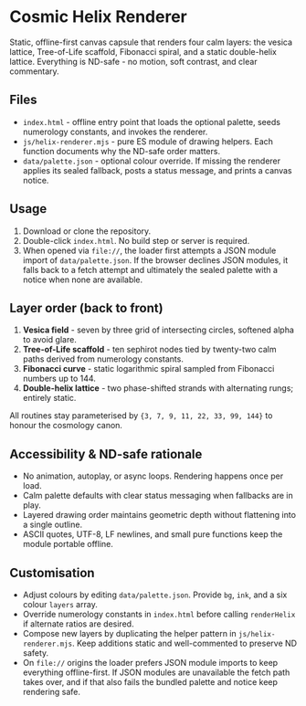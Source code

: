 # Cosmic Helix Renderer

Static, offline-first canvas capsule that renders four calm layers: the vesica lattice, Tree-of-Life scaffold, Fibonacci spiral, and a static double-helix lattice. Everything is ND-safe - no motion, soft contrast, and clear commentary.

## Files
- `index.html` - offline entry point that loads the optional palette, seeds numerology constants, and invokes the renderer.
- `js/helix-renderer.mjs` - pure ES module of drawing helpers. Each function documents why the ND-safe order matters.
- `data/palette.json` - optional colour override. If missing the renderer applies its sealed fallback, posts a status message, and prints a canvas notice.

## Usage
1. Download or clone the repository.
2. Double-click `index.html`. No build step or server is required.
3. When opened via `file://`, the loader first attempts a JSON module import of `data/palette.json`. If the browser declines JSON modules, it falls back to a fetch attempt and ultimately the sealed palette with a notice when none are available.

## Layer order (back to front)
1. **Vesica field** - seven by three grid of intersecting circles, softened alpha to avoid glare.
2. **Tree-of-Life scaffold** - ten sephirot nodes tied by twenty-two calm paths derived from numerology constants.
3. **Fibonacci curve** - static logarithmic spiral sampled from Fibonacci numbers up to 144.
4. **Double-helix lattice** - two phase-shifted strands with alternating rungs; entirely static.

All routines stay parameterised by `{3, 7, 9, 11, 22, 33, 99, 144}` to honour the cosmology canon.

## Accessibility & ND-safe rationale
- No animation, autoplay, or async loops. Rendering happens once per load.
- Calm palette defaults with clear status messaging when fallbacks are in play.
- Layered drawing order maintains geometric depth without flattening into a single outline.
- ASCII quotes, UTF-8, LF newlines, and small pure functions keep the module portable offline.

## Customisation
- Adjust colours by editing `data/palette.json`. Provide `bg`, `ink`, and a six colour `layers` array.
- Override numerology constants in `index.html` before calling `renderHelix` if alternate ratios are desired.
- Compose new layers by duplicating the helper pattern in `js/helix-renderer.mjs`. Keep additions static and well-commented to preserve ND safety.
- On `file://` origins the loader prefers JSON module imports to keep everything offline-first. If JSON modules are unavailable the fetch path takes over, and if that also fails the bundled palette and notice keep rendering safe.
